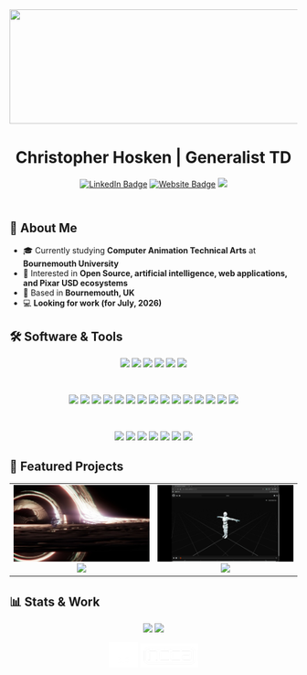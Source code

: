 <!Doctype html>

<html width="100%" height="100%">
  <header>
  <img src="./images/cover.gif" style="width: 100vw; height: 200px; object-fit: cover;"/>

<h1 align="center">
  Christopher Hosken | Generalist TD
</h1>



  <div id="badges" align="center">
    <a href="https://www.linkedin.com/in/christopher-hosken/" target="_blank">
      <img src="https://img.shields.io/badge/linkedin-%231e394e.svg?style=for-the-badge&logo=linkedin&logoColor=white" alt="LinkedIn Badge"/></a>
    <a href="https://cjhosken.github.io" targe="_blank">
      <img src="https://img.shields.io/badge/Website-1e394e?style=for-the-badge" alt="Website Badge"/></a>
    <a href="mailto:hoskenchristopher@gmail.com" taget="_blank">
      <img src="https://img.shields.io/badge/Gmail-1e394e?style=for-the-badge"/>
    </a>
  </div>
  </header>
  <body>

## 👋 About Me
  - 🎓 Currently studying **Computer Animation Technical Arts** at **Bournemouth University**
  - 🎨 Interested in **Open Source, artificial intelligence, web applications, and Pixar USD ecosystems**  
  - 📍 Based in **Bournemouth, UK**
  - 💻 **Looking for work (for July, 2026)**


  ## 🛠️ Software & Tools
  <p align="center">
    <img src="https://img.shields.io/badge/Houdini-%23007ACC?logo=houdini&logoColor=white&style=for-the-badge" />
    <img src="https://img.shields.io/badge/Blender-%23007ACC?logo=blender&logoColor=white&style=for-the-badge" />
    <img src="https://img.shields.io/badge/Maya-%23007ACC?logo=autodesk&logoColor=white&style=for-the-badge" />
    <img src="https://img.shields.io/badge/Nuke-%23007ACC??logo=foundry&logoColor=white&style=for-the-badge" />
    <img src="https://img.shields.io/badge/Adobe-%23007ACC??logo=adobe&logoColor=white&style=for-the-badge" />
    <img src="https://img.shields.io/badge/Unreal-%23007ACC?logo=unrealengine&logoColor=white&style=for-the-badge" />
  </p>
  <br/>
   <p align="center">
    <img src="https://img.shields.io/badge/python-%23E34F26?style=for-the-badge&logo=python&logoColor=white" />
    <img src="https://img.shields.io/badge/C++-%23E34F26?logo=c%2B%2B&logoColor=white&style=for-the-badge" />
    <img src="https://img.shields.io/badge/C-%23E34F26?logo=c&logoColor=white&style=for-the-badge" />
    <img src="https://img.shields.io/badge/java-%23E34F26.svg?style=for-the-badge&logo=openjdk&logoColor=white" />
    <img src="https://img.shields.io/badge/rust-%23E34F26.svg?style=for-the-badge&logo=rust&logoColor=white"/>
    <img src="https://img.shields.io/badge/Qt-%23E34F26.svg?style=for-the-badge&logo=Qt&logoColor=white" />
    <img src="https://img.shields.io/badge/OpenGL-%23E34F26.svg?style=for-the-badge&logo=opengl&logoColor=white" />
    <img src="https://img.shields.io/badge/USD-%23E34F26?&logoColor=white&style=for-the-badge" />
    <img src="https://img.shields.io/badge/Vite-%23E34F26?logo=vite&logoColor=white&style=for-the-badge" />
    <img src="https://img.shields.io/badge/typescript-%23E34F26.svg?style=for-the-badge&logo=typescript&logoColor=white" />
    <img src="https://img.shields.io/badge/html5-%23E34F26.svg?style=for-the-badge&logo=html5&logoColor=white" />
    <img src="https://img.shields.io/badge/css3-%23E34F26.svg?style=for-the-badge&logo=css3&logoColor=white" />
    <img src="https://img.shields.io/badge/javascript-%23E34F26.svg?style=for-the-badge&logo=javascript&logoColor=white" />
    <img src="https://img.shields.io/badge/kotlin-%23E34F26.svg?style=for-the-badge&logo=kotlin&logoColor=white" />
    <img src="https://img.shields.io/badge/dart-%23E34F26.svg?style=for-the-badge&logo=dart&logoColor=white" />
  </p>
  <br/>
  <p align="center">
    <img src="https://img.shields.io/badge/Red%20Hat-%234D4D4D?style=for-the-badge&logo=redhat&logoColor=white" />
    <img src="https://img.shields.io/badge/-Rocky%20Linux-%234D4D4D?style=for-the-badge&logo=rockylinux&logoColor=white" />
    <img src="https://img.shields.io/badge/Ubuntu-%234D4D4D?style=for-the-badge&logo=ubuntu&logoColor=white" />
    <img src="https://img.shields.io/badge/bash_script-%234D4D4D.svg?style=for-the-badge&logo=gnu-bash&logoColor=white" />
    <img src="https://img.shields.io/badge/Windows%2011-%234D4D4D.svg?style=for-the-badge&logo=Windows%2011&logoColor=white" />
    <img src="https://img.shields.io/badge/Windows%20Terminal-%234D4D4D.svg?style=for-the-badge&logo=windows-terminal&logoColor=white" />
    <img src="https://img.shields.io/badge/Android-%234D4D4D?style=for-the-badge&logo=android&logoColor=white"/>
  </p>

  ## 🚀 Featured Projects

<table border="0">
  <tr> 
    <td align="center" width="50%"> 
      <a href="https://github.com/cjhosken/gravi" width="100%"> 
        <img src="./images/gravi.jpg" width="100%" alt="Gravi preview"/> 
        <img src="https://github-readme-stats.vercel.app/api/pin/?username=cjhosken&repo=gravi&theme=github_dark&hide_border=true" width="100%"/>
      </a>
    </td> 
    <td align="center" width="50%"> 
      <a href="https://github.com/cjhosken/deadshot" width="100%"> 
        <img src="./images/deadshot.png" width="100%" alt="Deadshot preview"/> 
        <img src="https://github-readme-stats.vercel.app/api/pin/?username=cjhosken&repo=deadshot&theme=github_dark&hide_border=true" width="100%"/> 
      </a>
    </td> 
  </tr>
</table>


## 📊 Stats & Work

<p align="center">
  <img src="https://github-readme-stats.vercel.app/api?username=cjhosken&show_icons=true&count_private=true&theme=github_dark&hide_border=true&rank_icon=github"/>
  <img src="https://github-readme-stats.vercel.app/api/top-langs/?username=cjhosken&theme=github_dark&layout=donut&hide_border=true"/>
</p>

<div align="center">
  <a href="https://electrictheatre.tv/electric/work-category-featured" target="_blank">  <img src="./images/etc.png" width="10%"/></a>
  <a href="https://www.bournemouth.ac.uk/about/our-faculties/faculty-media-communication/national-centre-computer-animation" target="_blank"><img src="./images/ncca.png" width="20%"/></a>
</div>

</body>
</html>